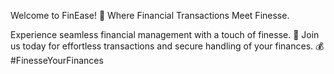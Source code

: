 Welcome to FinEase! 💼 Where Financial Transactions Meet Finesse.

Experience seamless financial management with a touch of finesse. 💫 Join us today for effortless transactions and secure handling of your finances. 💰 #FinesseYourFinances

